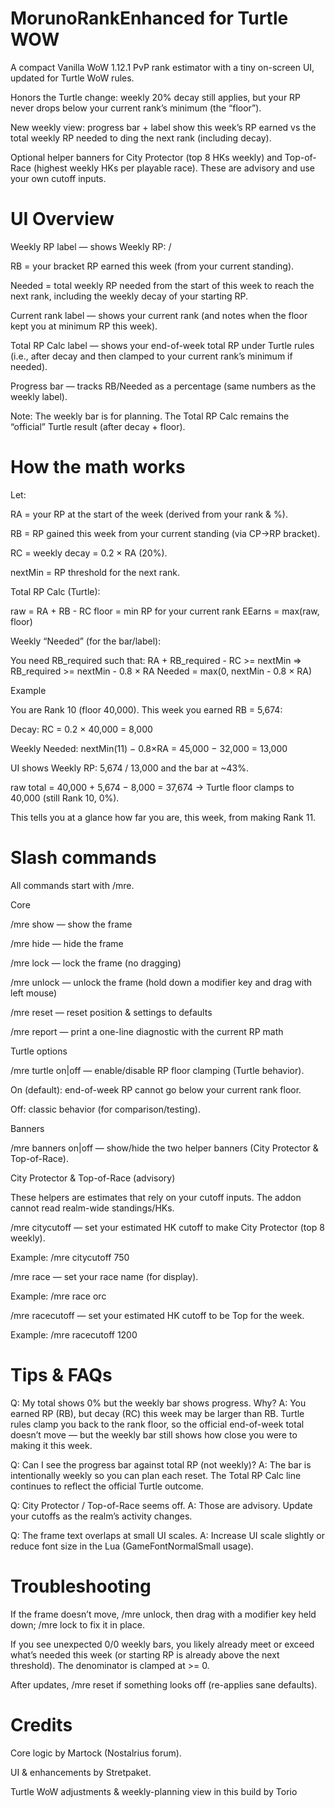 # MorunoRankEnhanced for Turtle WOW

A compact Vanilla WoW 1.12.1 PvP rank estimator with a tiny on-screen UI, updated for Turtle WoW rules.

Honors the Turtle change: weekly 20% decay still applies, but your RP never drops below your current rank’s minimum (the “floor”).

New weekly view: progress bar + label show this week’s RP earned vs the total weekly RP needed to ding the next rank (including decay).

Optional helper banners for City Protector (top 8 HKs weekly) and Top-of-Race (highest weekly HKs per playable race). These are advisory and use your own cutoff inputs.

# UI Overview

Weekly RP label — shows Weekly RP: <RB>/<Needed>

RB = your bracket RP earned this week (from your current standing).

Needed = total weekly RP needed from the start of this week to reach the next rank, including the weekly decay of your starting RP.

Current rank label — shows your current rank (and notes when the floor kept you at minimum RP this week).

Total RP Calc label — shows your end-of-week total RP under Turtle rules (i.e., after decay and then clamped to your current rank’s minimum if needed).

Progress bar — tracks RB/Needed as a percentage (same numbers as the weekly label).

Note: The weekly bar is for planning. The Total RP Calc remains the “official” Turtle result (after decay + floor).

# How the math works

Let:

RA = your RP at the start of the week (derived from your rank & %).

RB = RP gained this week from your current standing (via CP→RP bracket).

RC = weekly decay = 0.2 × RA (20%).

nextMin = RP threshold for the next rank.

Total RP Calc (Turtle):

raw = RA + RB - RC
floor = min RP for your current rank
EEarns = max(raw, floor)

Weekly “Needed” (for the bar/label):

You need RB_required such that: RA + RB_required - RC >= nextMin
⇒ RB_required >= nextMin - 0.8 × RA
Needed = max(0, nextMin - 0.8 × RA)

Example

You are Rank 10 (floor 40,000). This week you earned RB = 5,674:

Decay: RC = 0.2 × 40,000 = 8,000

Weekly Needed: nextMin(11) − 0.8×RA = 45,000 − 32,000 = 13,000

UI shows Weekly RP: 5,674 / 13,000 and the bar at ~43%.

raw total = 40,000 + 5,674 − 8,000 = 37,674 → Turtle floor clamps to 40,000 (still Rank 10, 0%).

This tells you at a glance how far you are, this week, from making Rank 11.


# Slash commands

All commands start with /mre.

Core

/mre show — show the frame

/mre hide — hide the frame

/mre lock — lock the frame (no dragging)

/mre unlock — unlock the frame (hold down a modifier key and drag with left mouse)

/mre reset — reset position & settings to defaults

/mre report — print a one-line diagnostic with the current RP math

Turtle options

/mre turtle on|off — enable/disable RP floor clamping (Turtle behavior).

On (default): end-of-week RP cannot go below your current rank floor.

Off: classic behavior (for comparison/testing).

Banners

/mre banners on|off — show/hide the two helper banners (City Protector & Top-of-Race).

City Protector & Top-of-Race (advisory)

These helpers are estimates that rely on your cutoff inputs. The addon cannot read realm-wide standings/HKs.

/mre citycutoff <HK> — set your estimated HK cutoff to make City Protector (top 8 weekly).

Example: /mre citycutoff 750

/mre race <name> — set your race name (for display).

Example: /mre race orc

/mre racecutoff <HK> — set your estimated HK cutoff to be Top <race> for the week.

Example: /mre racecutoff 1200



# Tips & FAQs

Q: My total shows 0% but the weekly bar shows progress. Why?
A: You earned RP (RB), but decay (RC) this week may be larger than RB. Turtle rules clamp you back to the rank floor, so the official end-of-week total doesn’t move — but the weekly bar still shows how close you were to making it this week.

Q: Can I see the progress bar against total RP (not weekly)?
A: The bar is intentionally weekly so you can plan each reset. The Total RP Calc line continues to reflect the official Turtle outcome.

Q: City Protector / Top-of-Race seems off.
A: Those are advisory. Update your cutoffs as the realm’s activity changes.

Q: The frame text overlaps at small UI scales.
A: Increase UI scale slightly or reduce font size in the Lua (GameFontNormalSmall usage).



# Troubleshooting

If the frame doesn’t move, /mre unlock, then drag with a modifier key held down; /mre lock to fix it in place.

If you see unexpected 0/0 weekly bars, you likely already meet or exceed what’s needed this week (or starting RP is already above the next threshold). The denominator is clamped at >= 0.

After updates, /mre reset if something looks off (re-applies sane defaults).


# Credits

Core logic by Martock (Nostalrius forum).

UI & enhancements by Stretpaket.

Turtle WoW adjustments & weekly-planning view in this build by Torio

